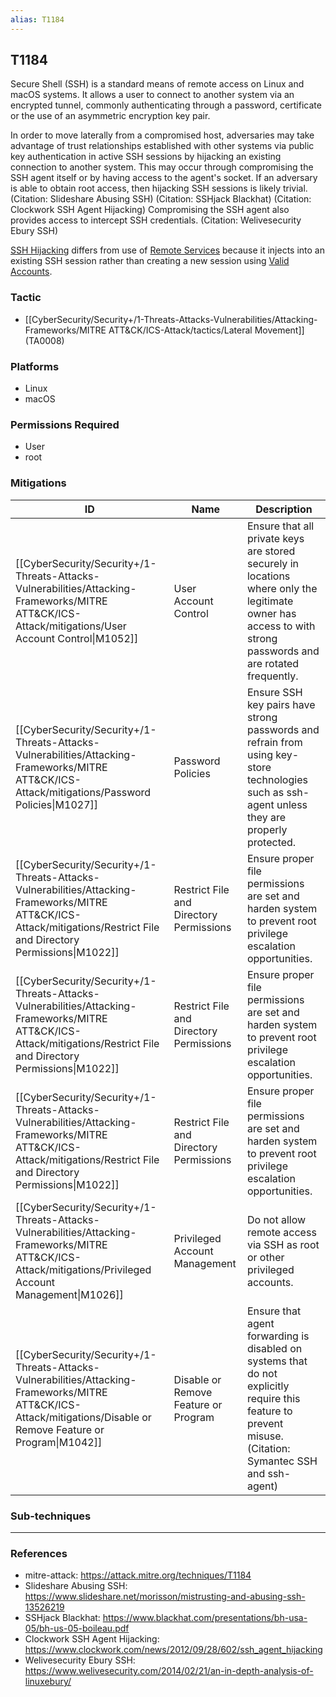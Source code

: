 ```yaml
---
alias: T1184
---
```


## T1184

Secure Shell (SSH) is a standard means of remote access on Linux and macOS systems. It allows a user to connect to another system via an encrypted tunnel, commonly authenticating through a password, certificate or the use of an asymmetric encryption key pair.

In order to move laterally from a compromised host, adversaries may take advantage of trust relationships established with other systems via public key authentication in active SSH sessions by hijacking an existing connection to another system. This may occur through compromising the SSH agent itself or by having access to the agent's socket. If an adversary is able to obtain root access, then hijacking SSH sessions is likely trivial. (Citation: Slideshare Abusing SSH) (Citation: SSHjack Blackhat) (Citation: Clockwork SSH Agent Hijacking) Compromising the SSH agent also provides access to intercept SSH credentials. (Citation: Welivesecurity Ebury SSH)

[SSH Hijacking](https://attack.mitre.org/techniques/T1184) differs from use of [Remote Services](https://attack.mitre.org/techniques/T1021) because it injects into an existing SSH session rather than creating a new session using [Valid Accounts](https://attack.mitre.org/techniques/T1078).


### Tactic
- [[CyberSecurity/Security+/1-Threats-Attacks-Vulnerabilities/Attacking-Frameworks/MITRE ATT&CK/ICS-Attack/tactics/Lateral Movement]] (TA0008)

### Platforms
- Linux
- macOS

### Permissions Required
- User
- root

### Mitigations

| ID | Name | Description |
| --- | --- | --- |
| [[CyberSecurity/Security+/1-Threats-Attacks-Vulnerabilities/Attacking-Frameworks/MITRE ATT&CK/ICS-Attack/mitigations/User Account Control\|M1052]] | User Account Control | Ensure that all private keys are stored securely in locations where only the legitimate owner has access to with strong passwords and are rotated frequently. |
| [[CyberSecurity/Security+/1-Threats-Attacks-Vulnerabilities/Attacking-Frameworks/MITRE ATT&CK/ICS-Attack/mitigations/Password Policies\|M1027]] | Password Policies | Ensure SSH key pairs have strong passwords and refrain from using key-store technologies such as ssh-agent unless they are properly protected. |
| [[CyberSecurity/Security+/1-Threats-Attacks-Vulnerabilities/Attacking-Frameworks/MITRE ATT&CK/ICS-Attack/mitigations/Restrict File and Directory Permissions\|M1022]] | Restrict File and Directory Permissions | Ensure proper file permissions are set and harden system to prevent root privilege escalation opportunities. |
| [[CyberSecurity/Security+/1-Threats-Attacks-Vulnerabilities/Attacking-Frameworks/MITRE ATT&CK/ICS-Attack/mitigations/Restrict File and Directory Permissions\|M1022]] | Restrict File and Directory Permissions | Ensure proper file permissions are set and harden system to prevent root privilege escalation opportunities. |
| [[CyberSecurity/Security+/1-Threats-Attacks-Vulnerabilities/Attacking-Frameworks/MITRE ATT&CK/ICS-Attack/mitigations/Restrict File and Directory Permissions\|M1022]] | Restrict File and Directory Permissions | Ensure proper file permissions are set and harden system to prevent root privilege escalation opportunities. |
| [[CyberSecurity/Security+/1-Threats-Attacks-Vulnerabilities/Attacking-Frameworks/MITRE ATT&CK/ICS-Attack/mitigations/Privileged Account Management\|M1026]] | Privileged Account Management | Do not allow remote access via SSH as root or other privileged accounts. |
| [[CyberSecurity/Security+/1-Threats-Attacks-Vulnerabilities/Attacking-Frameworks/MITRE ATT&CK/ICS-Attack/mitigations/Disable or Remove Feature or Program\|M1042]] | Disable or Remove Feature or Program | Ensure that agent forwarding is disabled on systems that do not explicitly require this feature to prevent misuse. (Citation: Symantec SSH and ssh-agent) |

### Sub-techniques


---
### References

- mitre-attack: https://attack.mitre.org/techniques/T1184
- Slideshare Abusing SSH: https://www.slideshare.net/morisson/mistrusting-and-abusing-ssh-13526219
- SSHjack Blackhat: https://www.blackhat.com/presentations/bh-usa-05/bh-us-05-boileau.pdf
- Clockwork SSH Agent Hijacking: https://www.clockwork.com/news/2012/09/28/602/ssh_agent_hijacking
- Welivesecurity Ebury SSH: https://www.welivesecurity.com/2014/02/21/an-in-depth-analysis-of-linuxebury/
